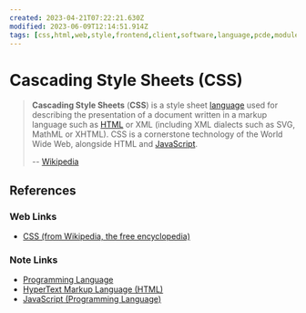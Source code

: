 ```yaml
---
created: 2023-04-21T07:22:21.630Z
modified: 2023-06-09T12:14:51.914Z
tags: [css,html,web,style,frontend,client,software,language,pcde,module16]
---
```

# Cascading Style Sheets (CSS)

>**Cascading Style Sheets** (**CSS**) is a style sheet [language][-lang] used for
>describing the presentation of a document written in
>a markup language such as [HTML][-html] or XML
>(including XML dialects such as SVG, MathML or XHTML).
>CSS is a cornerstone technology of the World Wide Web,
>alongside HTML and [JavaScript][-js].
>
> -- [Wikipedia][wiki-css]

## References

### Web Links

* [CSS (from Wikipedia, the free encyclopedia)][wiki-css]

<!-- Hidden References -->
[wiki-css]: https://en.wikipedia.org/wiki/CSS "CSS (from Wikipedia, the free encyclopedia)"

### Note Links

* [Programming Language][-lang]
* [HyperText Markup Language (HTML)][-html]
* [JavaScript (Programming Language)][-js]

<!-- Hidden References -->
[-lang]: programming-language.md "Programming Language"
[-html]: html.md "HyperText Markup Language (HTML)"
[-js]: javascript.md "JavaScript"
